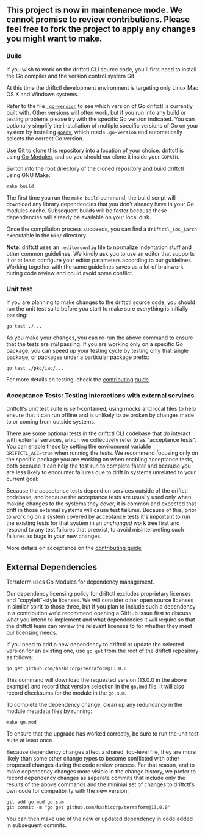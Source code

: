 ## This project is now in maintenance mode. We cannot promise to review contributions. Please feel free to fork the project to apply any changes you might want to make.











### Build

If you wish to work on the driftctl CLI source code, you'll first need to install the Go compiler and the version control system Git.

At this time the driftctl development environment is targeting only Linux Mac OS X and Windows systems.

Refer to the file [`.go-version`](https://github.com/cloudskiff/driftctl/blob/master/.go-version) to see which version of Go driftctl is currently built with. Other versions will often work, but if you run into any build or testing problems please try with the specific Go version indicated. You can optionally simplify the installation of multiple specific versions of Go on your system by installing [`goenv`](https://github.com/syndbg/goenv), which reads `.go-version` and automatically selects the correct Go version.

Use Git to clone this repository into a location of your choice. driftctl is using [Go Modules](https://blog.golang.org/using-go-modules), and so you should *not* clone it inside your `GOPATH`.

Switch into the root directory of the cloned repository and build driftctl using GNU Make:

```shell script
make build
```

The first time you run the `make build` command, the build script will download any library dependencies that you don't already have in your Go modules cache.
Subsequent builds will be faster because these dependencies will already be available on your local disk.

Once the compilation process succeeds, you can find a `driftctl_$os_$arch` executable in the `bin/` directory.

**Note**: driftctl uses an `.editorconfig` file to normalize indentation stuff and other common guidelines.
We kindly ask you to use an editor that supports it or at least configure your editor parameters according to our guidelines.
Working together with the same guidelines saves us a lot of brainwork during code review and could avoid some conflict.

### Unit test

If you are planning to make changes to the driftctl source code, you should run the unit test suite before you start to make sure everything is initially passing:

```shell script
go test ./...
```

As you make your changes, you can re-run the above command to ensure that the tests are *still* passing. If you are working only on a specific Go package, you can speed up your testing cycle by testing only that single package, or packages under a particular package prefix:

```shell script
go test ./pkg/iac/...
```

For more details on testing, check the [contributing guide](../docs/testing.md).

### Acceptance Tests: Testing interactions with external services

driftctl's unit test suite is self-contained, using mocks and local files to help ensure that it can run offline and is unlikely to be broken by changes made to or coming from outside systems.

There are some optional tests in the driftctl CLI codebase that *do* interact with external services, which we collectively refer to as "acceptance tests".
You can enable these by setting the environment variable `DRIFTCTL_ACC=true` when running the tests.
We recommend focusing only on the specific package you are working on when enabling acceptance tests, both because it can help the test run to complete faster and because you are less likely to encounter failures due to drift in systems unrelated to your current goal:

Because the acceptance tests depend on services outside of the driftctl codebase, and because the acceptance tests are usually used only when making changes to the systems they cover, it is common and expected that drift in those external systems will cause test failures.
Because of this, prior to working on a system covered by acceptance tests it's important to run the existing tests for that system in an *unchanged* work tree first and respond to any test failures that preexist, to avoid misinterpreting such failures as bugs in your new changes.

More details on acceptance on the [contributing guide](../docs/README.md)

## External Dependencies

Terraform uses Go Modules for dependency management.

Our dependency licensing policy for driftctl excludes proprietary licenses and "copyleft"-style licenses.
We will consider other open source licenses in similar spirit to those three, but if you plan to include
such a dependency in a contribution we'd recommend opening a GitHub issue first to discuss what you intend
to implement and what dependencies it will require so that the driftctl team can review the relevant licenses
to for whether they meet our licensing needs.

If you need to add a new dependency to driftctl or update the selected version for an existing one, use `go get` from the root of the driftctl repository as follows:

```shell script
go get github.com/hashicorp/terraform@13.0.0
```

This command will download the requested version (13.0.0 in the above example) and record that version selection in the `go.mod` file.
It will also record checksums for the module in the `go.sum`.

To complete the dependency change, clean up any redundancy in the module metadata files by running:

```shell script
make go.mod
```

To ensure that the upgrade has worked correctly, be sure to run the unit test suite at least once.

Because dependency changes affect a shared, top-level file, they are more likely than some other change types to become conflicted with other proposed changes during the code review process.
For that reason, and to make dependency changes more visible in the change history, we prefer to record dependency changes as separate commits that include only the results of the above commands and the minimal set of changes to driftctl's own code for compatibility with the new version:

```
git add go.mod go.sum
git commit -m "go get github.com/hashicorp/terraform@13.0.0"
```

You can then make use of the new or updated dependency in code added in subsequent commits.

